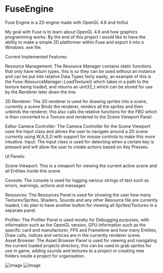 # FuseEngine
Fuse Engine is a 2D engine made with OpenGL 4.6 and ImGui

My goal with Fuse is to learn about OpenGL 4.6 and how graphics programming works. By the end of this project I would like to have the ability to make a simple 2D platformer within Fuse and export it into a Windows .exe file.

Current Implemented Features: 

Resource Management: The Resource Manager contains static functions that only have return types, this is so they can be used without an instance and can be put into relative Data Types fairly easily, an example of this is the Fuse::ResourceManager::LoadTexture() which takes in a path to the texture being loaded, and returns an uint32_t which can be stored for use by the Renderer later down the line.  

2D Renderer: The 2D renderer is used for drawing sprites into a scene, currently a scene Binds the renderer, renders all the sprites and then unbinds the renderer, this also calls the relative functions for the FBO which is then converted to a Texture and rendered to the Scene Viewport Panel.  

Editor Camera Controller: The Camera Controller for the Scene Viewport uses the Input class and allows the user to navigate around a 2D scene currently using W,A,S,D with support for mouse controls to make this more intuative. 
Input: The Input class is used for detecting when a certain key is pressed and will allow the user to create actions based on Key Presses.  

UI Panels:  

Scene Viewport: This is a viewport for viewing the current active scene and all Entities inside this scene  

Console: The console is used for logging various strings of text such as errors, warnings, actions and messages  

Resources: The Resources Panel is used for showing the user how many Textures/Sprites, Shaders, Sounds and any other Resource file are currently loaded, I do plan to have another button for viewing all Sprites/Textures in a separate panel.  

Profiler: The Profiler Panel is used mostly for Debugging purposes, with information such as the OpenGL version, GPU information such as the specific card and manufacturer, FPS and Frametime and how many Entities, Draw calls, indices and vertices are in the currently renderer scene.  
Asset Browser: The Asset Browser Panel is used for viewing and navigating the current loaded projects directory, this can be used to grab sprites for use in game, adding sounds and textures to a project or creating new folders inside a project for organisation.  

![image](https://user-images.githubusercontent.com/48921196/148675768-54376f28-f8fc-4551-9a14-7b28899ed1d1.png)
![image](https://user-images.githubusercontent.com/48921196/148676039-79872c4c-eb7f-4e7e-ac14-c767bb946cd5.png)
